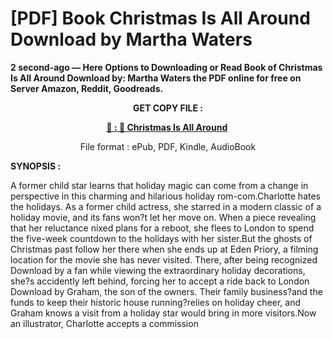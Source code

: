# [PDF] Book Christmas Is All Around Download by Martha Waters

<p><strong>2 second-ago &mdash; Here Options to Downloading or Read Book of Christmas Is All Around Download by: Martha Waters the PDF online for free on Server Amazon, Reddit, Goodreads.</strong></p>
<p style="text-align: center;"><strong>GET COPY FILE :</strong></p>
<p style="text-align: center;"><strong><a href="https://us.ebookarea.xyz/?book=207298762-christmas-is-all-around" target="_blank" rel="noopener">📢 : 🔗 Christmas Is All Around</a>&nbsp;</strong></p>
<p style="text-align: center;">File format : ePub, PDF, Kindle, AudioBook</p>
<p><strong>SYNOPSIS :</strong></p>
<p>A former child star learns that holiday magic can come from a change in perspective in this charming and hilarious holiday rom-com.Charlotte hates the holidays. As a former child actress, she starred in a modern classic of a holiday movie, and its fans won?t let her move on. When a piece revealing that her reluctance nixed plans for a reboot, she flees to London to spend the five-week countdown to the holidays with her sister.But the ghosts of Christmas past follow her there when she ends up at Eden Priory, a filming location for the movie she has never visited. There, after being recognized Download by a fan while viewing the extraordinary holiday decorations, she?s accidently left behind, forcing her to accept a ride back to London Download by Graham, the son of the owners. Their family business?and the funds to keep their historic house running?relies on holiday cheer, and Graham knows a visit from a holiday star would bring in more visitors.Now an illustrator, Charlotte accepts a commission</p>
